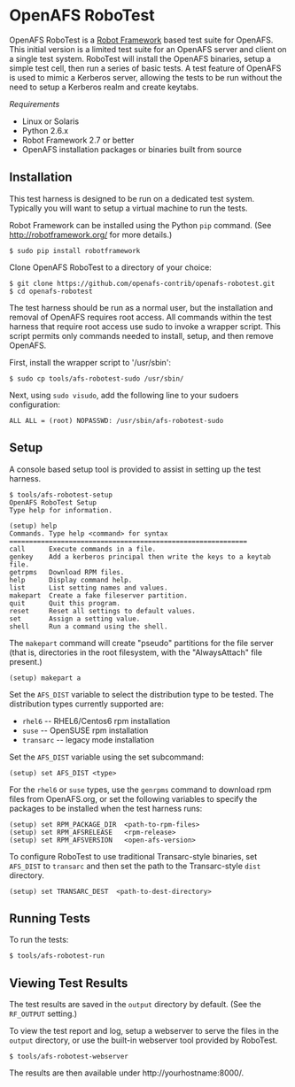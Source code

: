 # OpenAFS RoboTest

OpenAFS RoboTest is a [Robot Framework][1] based test suite for OpenAFS. This
initial version is a limited test suite for an OpenAFS server and client on a
single test system.  RoboTest will install the OpenAFS binaries, setup a simple
test cell, then run a series of basic tests.  A test feature of OpenAFS is used
to mimic a Kerberos server, allowing the tests to be run without the need to
setup a Kerberos realm and create keytabs.

[1]: http://robotframework.org/

*Requirements*

* Linux or Solaris
* Python 2.6.x
* Robot Framework 2.7 or better
* OpenAFS installation packages or binaries built from source

## Installation

This test harness is designed to be run on a dedicated test system.
Typically you will want to setup a virtual machine to run the
tests.

Robot Framework can be installed using the Python `pip` command.  (See
http://robotframework.org/ for more details.)

    $ sudo pip install robotframework

Clone OpenAFS RoboTest to a directory of your choice:

    $ git clone https://github.com/openafs-contrib/openafs-robotest.git
    $ cd openafs-robotest

The test harness should be run as a normal user, but the installation and
removal of OpenAFS requires root access. All commands within the test harness
that require root access use sudo to invoke a wrapper script. This script
permits only commands needed to install, setup, and then remove OpenAFS.

First, install the wrapper script to '/usr/sbin':

    $ sudo cp tools/afs-robotest-sudo /usr/sbin/

Next, using `sudo visudo`, add the following line to your sudoers configuration:

    ALL ALL = (root) NOPASSWD: /usr/sbin/afs-robotest-sudo

## Setup

A console based setup tool is provided to assist in setting up the
test harness.

    $ tools/afs-robotest-setup
    OpenAFS RoboTest Setup
    Type help for information.
    
    (setup) help
    Commands. Type help <command> for syntax
    ============================================================
    call      Execute commands in a file.
    genkey    Add a kerberos principal then write the keys to a keytab file.
    getrpms   Download RPM files.
    help      Display command help.
    list      List setting names and values.
    makepart  Create a fake fileserver partition.
    quit      Quit this program.
    reset     Reset all settings to default values.
    set       Assign a setting value.
    shell     Run a command using the shell.

The `makepart` command will create "pseudo" partitions for the file server
(that is, directories in the root filesystem, with the "AlwaysAttach" file
present.)

    (setup) makepart a

Set the `AFS_DIST` variable to select the distribution type to be tested.  The
distribution types currently supported are:

* `rhel6`    -- RHEL6/Centos6 rpm installation
* `suse`     -- OpenSUSE rpm installation
* `transarc` -- legacy mode installation

Set the `AFS_DIST` variable using the set subcommand:

    (setup) set AFS_DIST <type>

For the `rhel6` or `suse` types, use the `genrpms` command to download rpm
files from OpenAFS.org, or set the following variables to specify the packages
to be installed when the test harness runs:

    (setup) set RPM_PACKAGE_DIR  <path-to-rpm-files>
    (setup) set RPM_AFSRELEASE   <rpm-release>
    (setup) set RPM_AFSVERSION   <open-afs-version>

To configure RoboTest to use traditional Transarc-style binaries, set
`AFS_DIST` to `transarc` and then set the path to the Transarc-style `dist`
directory.

    (setup) set TRANSARC_DEST  <path-to-dest-directory>

## Running Tests

To run the tests:

    $ tools/afs-robotest-run


## Viewing Test Results

The test results are saved in the `output` directory by default. (See the
`RF_OUTPUT` setting.)

To view the test report and log, setup a webserver to serve the files in the
`output` directory, or use the built-in webserver tool provided by RoboTest.

    $ tools/afs-robotest-webserver

The results are then available under http://yourhostname:8000/.

